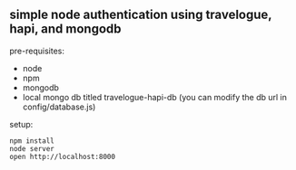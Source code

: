 ## simple node authentication using travelogue, hapi, and mongodb

pre-requisites:
 - node
 - npm
 - mongodb
 - local mongo db titled travelogue-hapi-db (you can modify the db url in config/database.js)

setup:
```
npm install
node server
open http://localhost:8000
```
